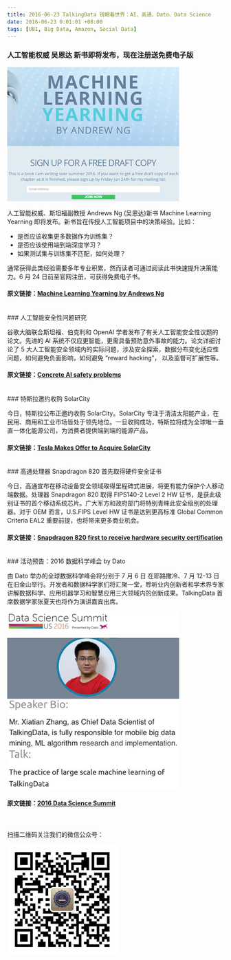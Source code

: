 ```yaml
---
title: 2016-06-23 TalkingData 锐眼看世界：AI、高通、Dato、Data Science 
date: 2016-06-23 0:01:01 +08:00
tags: [UBI, Big Data, Amazon, Social Data]
---
```


### 人工智能权威 吴恩达 新书即将发布，现在注册送免费电子版

![](/images/mlyearning.png)

人工智能权威、斯坦福副教授 Andrews Ng (吴恩达)新书 Machine Learning Yearning 即将发布。新书旨在传授人工智能项目中的决策经验。比如：

- 是否应该收集更多数据作为训练集？
- 是否应该使用端到端深度学习？
- 如果测试集与训练集不匹配，如何处理？

通常获得此类经验需要多年专业积累，然而读者可通过阅读此书快速提升决策能力。6 月 24 日前至官网注册，可获得免费电子书。

#### 原文链接：[Machine Learning Yearning by Andrews Ng](http://www.mlyearning.org/)

<br>
### 人工智能安全性问题研究

谷歌大脑联合斯坦福、伯克利和 OpenAI 学者发布了有关人工智能安全性议题的论文。先进的 AI 系统不仅应更智能，更需具备预防意外事故的能力。论文详细讨论了 5 大人工智能安全领域内的实际问题，涉及安全探索，数据分布变化适应性问题，如何避免负面影响，如何避免 ”reward hacking”， 以及监督可扩展性等。

#### 原文链接：[Concrete AI safety problems](https://openai.com/blog/concrete-ai-safety-problems/)


<br>
### 特斯拉邀约收购 SolarCity

今日，特斯拉公布正邀约收购 SolarCity。SolarCity 专注于清洁太阳能产业，在民用、商用和工业市场皆处于领先地位。一旦收购成功，特斯拉将成为全球唯一垂直一体化能源公司，为消费者提供端到端的能源产品。

#### 原文链接：[Tesla Makes Offer to Acquire SolarCity](https://www.teslamotors.com/blog/tesla-makes-offer-to-acquire-solarcity)

<br>
### 高通处理器 Snapdragon 820 首先取得硬件安全证书

今日，高通宣布在移动设备安全领域取得里程碑式进展，将更有能力保护个人移动端数据。处理器 Snapdragon 820 取得 FIPS140-2 Level 2 HW 证书，是获此级别证书的首个移动系统芯片。广大军方和政府部门将特别青睐此安全级别的处理器。对于 OEM 而言，U.S.FIPS Level HW 证书是达到更高标准 Global Common Criteria EAL2 重要前提，也将带来更多商业机会。

#### 原文链接：[Snapdragon 820 first to receive hardware security certification](https://www.qualcomm.com/news/snapdragon/2016/06/20/snapdragon-820-first-receive-hardware-security-certification)

<br>
### 活动预告：2016 数据科学峰会 by Dato

由 Dato 举办的全球数据科学峰会将分别于 7 月 6 日 在耶路撒冷、7 月 12-13 日在旧金山举行。开发者和数据科学家们将汇聚一堂，聆听业内创新者和学术界专家讲解数据科学、应用机器学习和智慧应用三大领域内的创新成果。TalkingData 首席数据学家张夏天也将作为演讲嘉宾出席。

![](/images/xiatian.png)

#### 原文链接：[2016 Data Science Summit](http://conf.dato.com/)

<br>
<br>
扫描二维码关注我们的微信公众号：

![](/images/erweima.jpg)